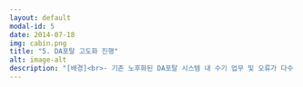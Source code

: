 ```yaml
---
layout: default
modal-id: 5
date: 2014-07-18
img: cabin.png
title: "5. DA포탈 고도화 진행"
alt: image-alt
description: "[배경]<br>- 기존 노후화된 DA포탈 시스템 내 수기 업무 및 오류가 다수 존재<br>- 대표적으로 ASIS 테이블 사전협의(개발자가 DA팀에 ERD 작성을 요청하는 단계)는 게시판 내 엑셀 양식으로 테이블 구조 정보 작성하여 올리는 형태였으며, 질의는 메신저, 유선으로 진행<br>- 수기로 업무를 처리하다 보니 불필요한 업무처리 시간이 증가<br><br><br>[해결]<br>- DA포탈 솔루션(WiseMeta) 오류개선 및 고도화 사업 진행<br>- 테이블 사전협의, ERwin 사용신청 프로세스/화면 설계 및 테스트 진행<br><br>- TOBE 테이블 사전협의<br> ※ 웹 요청서 기반으로 처리되며, 테이블 컬럼정보 작성 시 DA포탈 내 등록된 표준용어 정보를 자동으로 가져올 수 있도록 처리<br> ※ 각종 검증룰 적용(테이블 명명규칙 오류, 시스템 속성 누락 확인 등)<br><br>- TOBE ERwin 사용신청<br>※ 이 화면은 ERwin Model Mart 접속 계정 및 권한을 신청하는 화면으로, 1개의 계정에는 n개의 권한이 부여되어 있음<br> ※ Model Mart 계정 라이센스는 한정되어 있기에, 프로젝트 철수 및 투입 시마다 계정별 권한 수정을 진행해야함<br> ※ 1개의 계정에 많게는 50개 이상의 권한이 부여되기도 하므로, 권한 수정 작업에 상당한 시간 소요가 필요했음<br> ※ 위와 같은 업무를 효율화하기 위해 사용자가 신청한 권한과 현재 Model Mart 계정 중 유사한 권한이 부여된 계정을 찾아주는 기능 신규하여 일부 업무 자동화"
---
```

